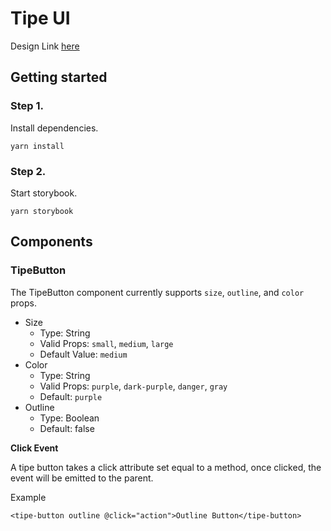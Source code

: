 # Tipe UI

Design Link [here](https://projects.invisionapp.com/share/WQHRUSL8S5J#/screens)

## Getting started

### Step 1.

Install dependencies.

```
yarn install
```

### Step 2.

Start storybook.

```
yarn storybook
```

## Components

### TipeButton

The TipeButton component currently supports `size`, `outline`, and `color` props.

* Size
  * Type: String
  * Valid Props: `small`, `medium`, `large`
  * Default Value: `medium`
* Color
  * Type: String
  * Valid Props: `purple`, `dark-purple`, `danger`, `gray`
  * Default: `purple`
* Outline
  * Type: Boolean
  * Default: false

**Click Event**

A tipe button takes a click attribute set equal to a method, once clicked, the event will be emitted to the parent.

Example

```
<tipe-button outline @click="action">Outline Button</tipe-button>
```
